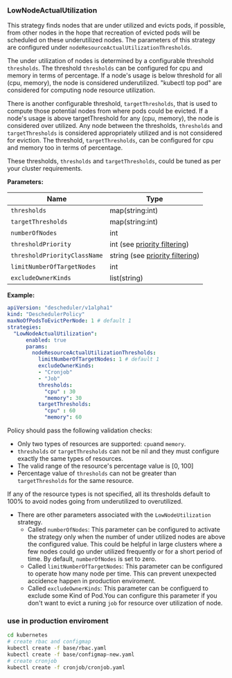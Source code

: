 ### LowNodeActualUtilization

This strategy finds nodes that are under utilized and evicts pods, if possible, from other nodes
in the hope that recreation of evicted pods will be scheduled on these underutilized nodes. The
parameters of this strategy are configured under `nodeResourceActualUtilizationThresholds`.

The under utilization of nodes is determined by a configurable threshold `thresholds`. The threshold
`thresholds` can be configured for cpu and memory in terms of percentage. If a node's
usage is below threshold for all (cpu, memory), the node is considered underutilized.
"kubectl top pod" are considered for computing node resource utilization.

There is another configurable threshold, `targetThresholds`, that is used to compute those potential nodes
from where pods could be evicted. If a node's usage is above targetThreshold for any (cpu, memory),
the node is considered over utilized. Any node between the thresholds, `thresholds` and `targetThresholds` is
considered appropriately utilized and is not considered for eviction. The threshold, `targetThresholds`,
can be configured for cpu and memory too in terms of percentage.

These thresholds, `thresholds` and `targetThresholds`, could be tuned as per your cluster requirements.

**Parameters:**

|Name|Type|
|---|---|
|`thresholds`|map(string:int)|
|`targetThresholds`|map(string:int)|
|`numberOfNodes`|int|
|`thresholdPriority`|int (see [priority filtering](#priority-filtering))|
|`thresholdPriorityClassName`|string (see [priority filtering](#priority-filtering))|
|`limitNumberOfTargetNodes`|int|
|`excludeOwnerKinds`|list(string)|

**Example:**

```yaml
apiVersion: "descheduler/v1alpha1"
kind: "DeschedulerPolicy"
maxNoOfPodsToEvictPerNode: 1 # default 1
strategies:
  "LowNodeActualUtilization":
      enabled: true
      params:
        nodeResourceActualUtilizationThresholds:
          limitNumberOfTargetNodes: 1 # default 1
          excludeOwnerKinds:
          - "Cronjob"
          - "Job"
          thresholds:
            "cpu" : 30
            "memory": 30
          targetThresholds:
            "cpu" : 60
            "memory": 60
```

Policy should pass the following validation checks:
* Only two types of resources are supported: `cpu`and `memory`.
* `thresholds` or `targetThresholds` can not be nil and they must configure exactly the same types of resources.
* The valid range of the resource's percentage value is \[0, 100\]
* Percentage value of `thresholds` can not be greater than `targetThresholds` for the same resource.

If any of the resource types is not specified, all its thresholds default to 100% to avoid nodes going
from underutilized to overutilized.

* There are other parameters associated with the `LowNodeUtilization` strategy.  
    - Called `numberOfNodes`: This parameter can be configured to activate the strategy only when the number of under utilized nodes
    are above the configured value. This could be helpful in large clusters where a few nodes could go
    under utilized frequently or for a short period of time. By default, `numberOfNodes` is set to zero.
    - Called `limitNumberOfTargetNodes`: This  parameter can be configured to operate how many node per time. This can prevent unexpected accidence happen in production enviroment.
    - Called `excludeOwnerKinds`: This parameter can be configuerd to exclude some Kind of Pod.You can configure this parameter if you don't want to evict a runing `job` for resource over utilization of node.
  

### use in production enviroment
```bash
cd kubernetes
# create rbac and configmap
kubectl create -f base/rbac.yaml
kubectl create -f base/configmap-new.yaml
# create cronjob
kubectl create -f cronjob/cronjob.yaml
```